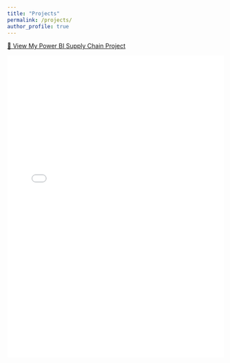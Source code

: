 ```yaml
---
title: "Projects"
permalink: /projects/
author_profile: true
---
```

[📄 View My Power BI Supply Chain Project](assets/images/PowerBI%20supply%20chain%20project.pdf)

<iframe 
  src="assets/Power%20BI%20supply%20chain%20project.pdf" 
  width="100%" 
  height="700px" 
  style="border: none;">
</iframe>
